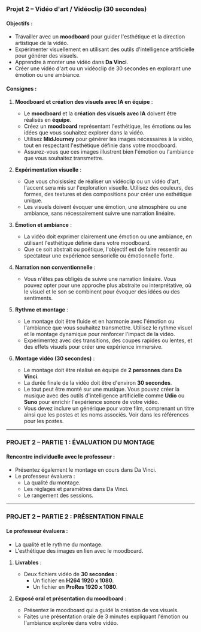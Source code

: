 ### Projet 2 – Vidéo d'art / Vidéoclip (30 secondes)

#### Objectifs :
- Travailler avec un **moodboard** pour guider l'esthétique et la direction artistique de la vidéo.
- Expérimenter visuellement en utilisant des outils d'intelligence artificielle pour générer des visuels.
- Apprendre à monter une vidéo dans **Da Vinci**.
- Créer une vidéo d'art ou un vidéoclip de 30 secondes en explorant une émotion ou une ambiance.
  
#### Consignes :

1. **Moodboard et création des visuels avec IA en équipe** :
   - Le **moodboard** et la **création des visuels avec IA** doivent être réalisés en **équipe**.
   - Créez un **moodboard** représentant l'esthétique, les émotions ou les idées que vous souhaitez explorer dans la vidéo.
   - Utilisez **MidJourney** pour générer les images nécessaires à la vidéo, tout en respectant l'esthétique définie dans votre moodboard.
   - Assurez-vous que ces images illustrent bien l'émotion ou l'ambiance que vous souhaitez transmettre.

2. **Expérimentation visuelle** :
   - Que vous choisissiez de réaliser un vidéoclip ou un vidéo d'art, l'accent sera mis sur l'exploration visuelle. Utilisez des couleurs, des formes, des textures et des compositions pour créer une esthétique unique.
   - Les visuels doivent évoquer une émotion, une atmosphère ou une ambiance, sans nécessairement suivre une narration linéaire.

3. **Émotion et ambiance** :
   - La vidéo doit exprimer clairement une émotion ou une ambiance, en utilisant l'esthétique définie dans votre moodboard.
   - Que ce soit abstrait ou poétique, l'objectif est de faire ressentir au spectateur une expérience sensorielle ou émotionnelle forte.

4. **Narration non conventionnelle** :
   - Vous n'êtes pas obligés de suivre une narration linéaire. Vous pouvez opter pour une approche plus abstraite ou interprétative, où le visuel et le son se combinent pour évoquer des idées ou des sentiments.

5. **Rythme et montage** :
   - Le montage doit être fluide et en harmonie avec l'émotion ou l'ambiance que vous souhaitez transmettre. Utilisez le rythme visuel et le montage dynamique pour renforcer l'impact de la vidéo.
   - Expérimentez avec des transitions, des coupes rapides ou lentes, et des effets visuels pour créer une expérience immersive.

6. **Montage vidéo (30 secondes)** :
   - Le montage doit être réalisé en équipe de **2 personnes** dans **Da Vinci**.
   - La durée finale de la vidéo doit être d'environ **30 secondes**.
   - Le tout peut être monté sur une musique. Vous pouvez créer la musique avec des outils d'intelligence artificielle comme **Udio** ou **Suno** pour enrichir l'expérience sonore de votre vidéo.
   - Vous devez inclure un générique pour votre film, comprenant un titre ainsi que les postes et les noms associés. Voir dans les références pour les postes. 

---

### PROJET 2 – PARTIE 1 : ÉVALUATION DU MONTAGE

#### Rencontre individuelle avec le professeur :
- Présentez également le montage en cours dans Da Vinci.
- Le professeur évaluera :
  - La qualité du montage.
  - Les réglages et paramètres dans Da Vinci.
  - Le rangement des sessions.

---

### PROJET 2 – PARTIE 2 : PRÉSENTATION FINALE

#### Le professeur évaluera :
  - La qualité et le rythme du montage.
  - L'esthétique des images en lien avec le moodboard.

1. **Livrables** :
   - Deux fichiers vidéo de **30 secondes** :
     - Un fichier en **H264 1920 x 1080**.
     - Un fichier en **ProRes 1920 x 1080**.
   
2. **Exposé oral et présentation du moodboard** :
   - Présentez le moodboard qui a guidé la création de vos visuels.
   - Faites une présentation orale de 3 minutes expliquant l'émotion ou l'ambiance explorée dans votre vidéo.
